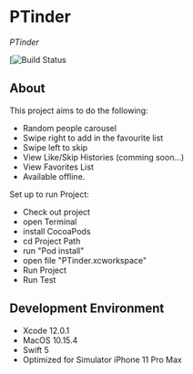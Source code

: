 # PTinder

*PTinder*

[![Build Status](https://github.com/phuochh8818/PTinderFinal)

## About

This project aims to do the following:

* Random people carousel
* Swipe right to add in the favourite list
* Swipe left to skip
* View Like/Skip Histories (comming soon...)
* View Favorites List
* Available offline. 

Set up to run Project:
* Check out project
* open Terminal 
* install CocoaPods
* cd Project Path
* run "Pod install"
* open file "PTinder.xcworkspace"
* Run Project
* Run Test


## Development Environment
* Xcode 12.0.1
* MacOS 10.15.4
* Swift 5
* Optimized for Simulator iPhone 11 Pro Max
